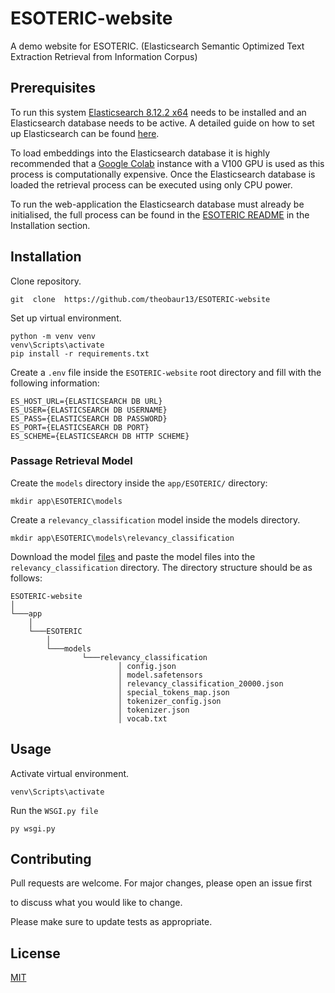 # ESOTERIC-website
A demo website for ESOTERIC. (Elasticsearch Semantic Optimized Text Extraction Retrieval from Information Corpus)

## Prerequisites
To run this system [Elasticsearch 8.12.2 x64](https://www.elastic.co/downloads/past-releases/elasticsearch-8-12-2) needs to be installed and an Elasticsearch database needs to be active. A detailed guide on how to set up Elasticsearch can be found [here](https://www.elastic.co/guide/en/elasticsearch/reference/current/run-elasticsearch-locally.html#_start_elasticsearch). 

To load embeddings  into the Elasticsearch database it is highly recommended that a [Google Colab](https://colab.research.google.com/) instance with a V100 GPU is used as this process is computationally expensive. Once the Elasticsearch database is loaded the retrieval process can be executed using only CPU power.

To run the web-application the Elasticsearch database must already be initialised, the full process can be found in the [ESOTERIC README](https://github.com/theobaur13/ESOTERIC/blob/master/README.md) in the Installation section.

## Installation

Clone repository.
```
git  clone  https://github.com/theobaur13/ESOTERIC-website
```
Set up virtual environment.
```
python -m venv venv
venv\Scripts\activate
pip install -r requirements.txt
```
Create a `.env` file inside the `ESOTERIC-website` root directory and fill with the following information:
```
ES_HOST_URL={ELASTICSEARCH DB URL}
ES_USER={ELASTICSEARCH DB USERNAME}
ES_PASS={ELASTICSEARCH DB PASSWORD}
ES_PORT={ELASTICSEARCH DB PORT}
ES_SCHEME={ELASTICSEARCH DB HTTP SCHEME}
```

### Passage Retrieval Model
Create the `models` directory inside the `app/ESOTERIC/` directory:
```
mkdir app\ESOTERIC\models
```
Create a `relevancy_classification` model inside the models directory.
```
mkdir app\ESOTERIC\models\relevancy_classification
```
Download the model [files](https://huggingface.co/theobaur/relevancy_classification_FEVER) and paste the model files into the `relevancy_classification` directory.
The directory structure should be as follows:
```
ESOTERIC-website
│
└───app
    │
    └───ESOTERIC
        │
        └───models
                └───relevancy_classification
                        │ config.json
                        │ model.safetensors
                        │ relevancy_classification_20000.json
                        │ special_tokens_map.json
                        │ tokenizer_config.json
                        │ tokenizer.json
                        │ vocab.txt
```
## Usage

Activate virtual environment.

```
venv\Scripts\activate
```
Run the `WSGI.py file`
```
py wsgi.py
```

## Contributing

  

Pull requests are welcome. For major changes, please open an issue first

to discuss what you would like to change.

  

Please make sure to update tests as appropriate.

  

## License

  

[MIT](https://choosealicense.com/licenses/mit/)
